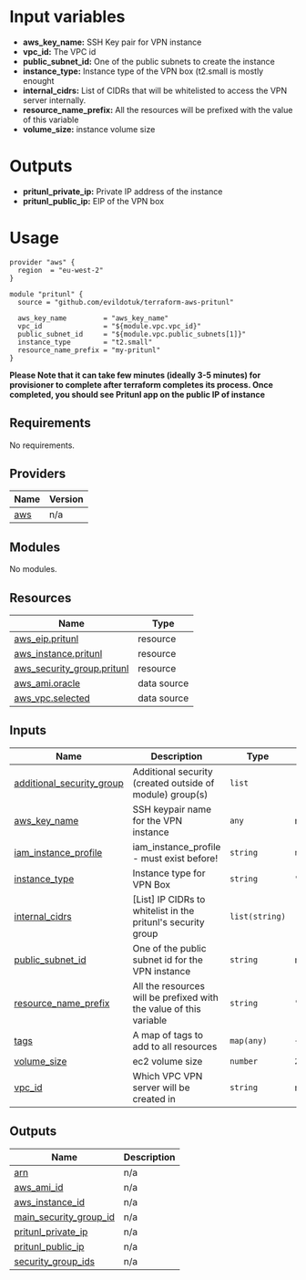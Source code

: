 # Input variables

- **aws_key_name:** SSH Key pair for VPN instance
- **vpc_id:** The VPC id
- **public_subnet_id:** One of the public subnets to create the instance
- **instance_type:** Instance type of the VPN box (t2.small is mostly enought
- **internal_cidrs:** List of CIDRs that will be whitelisted to access the VPN server internally.
- **resource_name_prefix:** All the resources will be prefixed with the value of this variable
- **volume_size:** instance volume size

# Outputs

- **pritunl_private_ip:** Private IP address of the instance
- **pritunl_public_ip:** EIP of the VPN box

# Usage

```
provider "aws" {
  region  = "eu-west-2"
}

module "pritunl" {
  source = "github.com/evildotuk/terraform-aws-pritunl"

  aws_key_name         = "aws_key_name"
  vpc_id               = "${module.vpc.vpc_id}"
  public_subnet_id     = "${module.vpc.public_subnets[1]}"
  instance_type        = "t2.small"
  resource_name_prefix = "my-pritunl"
}
```

**Please Note that it can take few minutes (ideally 3-5 minutes) for provisioner to complete after terraform completes its process. Once completed, you should see Pritunl app on the public IP of instance**

<!-- BEGIN_TF_DOCS -->
## Requirements

No requirements.

## Providers

| Name | Version |
|------|---------|
| <a name="provider_aws"></a> [aws](#provider\_aws) | n/a |

## Modules

No modules.

## Resources

| Name | Type |
|------|------|
| [aws_eip.pritunl](https://registry.terraform.io/providers/hashicorp/aws/latest/docs/resources/eip) | resource |
| [aws_instance.pritunl](https://registry.terraform.io/providers/hashicorp/aws/latest/docs/resources/instance) | resource |
| [aws_security_group.pritunl](https://registry.terraform.io/providers/hashicorp/aws/latest/docs/resources/security_group) | resource |
| [aws_ami.oracle](https://registry.terraform.io/providers/hashicorp/aws/latest/docs/data-sources/ami) | data source |
| [aws_vpc.selected](https://registry.terraform.io/providers/hashicorp/aws/latest/docs/data-sources/vpc) | data source |

## Inputs

| Name | Description | Type | Default | Required |
|------|-------------|------|---------|:--------:|
| <a name="input_additional_security_group"></a> [additional\_security\_group](#input\_additional\_security\_group) | Additional security (created outside of module) group(s) | `list` | `[]` | no |
| <a name="input_aws_key_name"></a> [aws\_key\_name](#input\_aws\_key\_name) | SSH keypair name for the VPN instance | `any` | n/a | yes |
| <a name="input_iam_instance_profile"></a> [iam\_instance\_profile](#input\_iam\_instance\_profile) | iam\_instance\_profile - must exist before! | `string` | `null` | no |
| <a name="input_instance_type"></a> [instance\_type](#input\_instance\_type) | Instance type for VPN Box | `string` | `"t2.small"` | no |
| <a name="input_internal_cidrs"></a> [internal\_cidrs](#input\_internal\_cidrs) | [List] IP CIDRs to whitelist in the pritunl's security group | `list(string)` | `[]` | no |
| <a name="input_public_subnet_id"></a> [public\_subnet\_id](#input\_public\_subnet\_id) | One of the public subnet id for the VPN instance | `string` | n/a | yes |
| <a name="input_resource_name_prefix"></a> [resource\_name\_prefix](#input\_resource\_name\_prefix) | All the resources will be prefixed with the value of this variable | `string` | `"pritunl"` | no |
| <a name="input_tags"></a> [tags](#input\_tags) | A map of tags to add to all resources | `map(any)` | `{}` | no |
| <a name="input_volume_size"></a> [volume\_size](#input\_volume\_size) | ec2 volume size | `number` | `20` | no |
| <a name="input_vpc_id"></a> [vpc\_id](#input\_vpc\_id) | Which VPC VPN server will be created in | `string` | n/a | yes |

## Outputs

| Name | Description |
|------|-------------|
| <a name="output_arn"></a> [arn](#output\_arn) | n/a |
| <a name="output_aws_ami_id"></a> [aws\_ami\_id](#output\_aws\_ami\_id) | n/a |
| <a name="output_aws_instance_id"></a> [aws\_instance\_id](#output\_aws\_instance\_id) | n/a |
| <a name="output_main_security_group_id"></a> [main\_security\_group\_id](#output\_main\_security\_group\_id) | n/a |
| <a name="output_pritunl_private_ip"></a> [pritunl\_private\_ip](#output\_pritunl\_private\_ip) | n/a |
| <a name="output_pritunl_public_ip"></a> [pritunl\_public\_ip](#output\_pritunl\_public\_ip) | n/a |
| <a name="output_security_group_ids"></a> [security\_group\_ids](#output\_security\_group\_ids) | n/a |
<!-- END_TF_DOCS -->